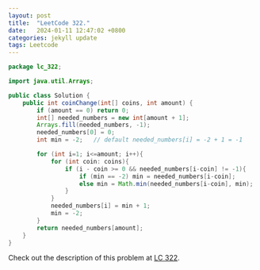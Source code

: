 ```yaml
---
layout: post
title:  "LeetCode 322."
date:   2024-01-11 12:47:02 +0800
categories: jekyll update
tags: Leetcode
---
```


```java
package lc_322;

import java.util.Arrays;

public class Solution {
    public int coinChange(int[] coins, int amount) {
        if (amount == 0) return 0;
        int[] needed_numbers = new int[amount + 1];
        Arrays.fill(needed_numbers, -1);
        needed_numbers[0] = 0;
        int min = -2;   // default needed_numbers[i] = -2 + 1 = -1

        for (int i=1; i<=amount; i++){
            for (int coin: coins){
                if (i - coin >= 0 && needed_numbers[i-coin] != -1){
                    if (min == -2) min = needed_numbers[i-coin];
                    else min = Math.min(needed_numbers[i-coin], min);
                }
            }
            needed_numbers[i] = min + 1;
            min = -2;
        }
        return needed_numbers[amount];
    }
}
```

Check out the description of this problem at [LC 322][LC-322].

[LC-322]: https://leetcode.com/problemset/?search=322&page=1
